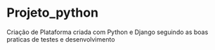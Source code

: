 # Projeto_python
Criação de Plataforma criada com Python e Django seguindo as boas praticas de testes e desenvolvimento
